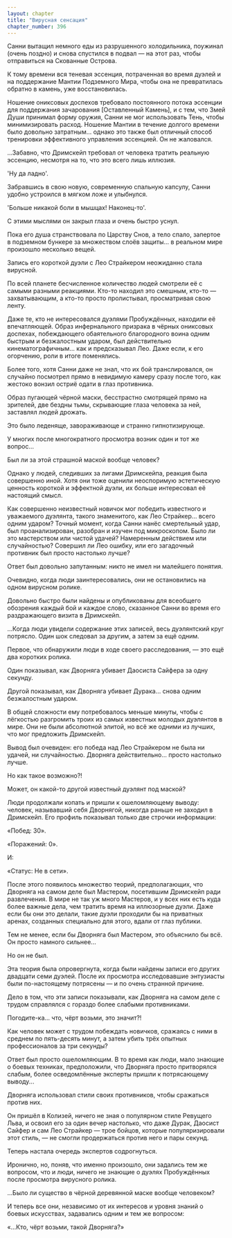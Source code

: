 ```yaml
---
layout: chapter
title: "Вирусная сенсация"
chapter_number: 396
---
```


Санни вытащил немного еды из разрушенного холодильника, поужинал (очень поздно) и снова спустился в подвал — на этот раз, чтобы отправиться на Скованные Острова.

К тому времени вся теневая эссенция, потраченная во время дуэлей и на поддержание Мантии Подземного Мира, чтобы она не превратилась обратно в камень, уже восстановилась.

Ношение ониксовых доспехов требовало постоянного потока эссенции для поддержания зачарования [Оставленный Камень], и с тем, что Змей Души принимал форму оружия, Санни не мог использовать Тень, чтобы минимизировать расход. Ношение Мантии в течение долгого времени было довольно затратным... однако это также был отличный способ тренировки эффективного управления эссенцией. Он не жаловался.

...Забавно, что Дримскейп требовал от человека тратить реальную эссенцию, несмотря на то, что это всего лишь иллюзия.

'Ну да ладно'.

Забравшись в свою новую, современную спальную капсулу, Санни удобно устроился в мягком ложе и улыбнулся.

'Больше никакой боли в мышцах! Наконец-то'.

С этими мыслями он закрыл глаза и очень быстро уснул.

Пока его душа странствовала по Царству Снов, а тело спало, запертое в подземном бункере за множеством слоёв защиты... в реальном мире произошло несколько вещей.

Запись его короткой дуэли с Лео Страйкером неожиданно стала вирусной.

По всей планете бесчисленное количество людей смотрели её с самыми разными реакциями. Кто-то находил это смешным, кто-то — захватывающим, а кто-то просто пролистывал, просматривая свою ленту.

Даже те, кто не интересовался дуэлями Пробуждённых, находили её впечатляющей. Образ инфернального призрака в чёрных ониксовых доспехах, побеждающего обаятельного благородного воина одним быстрым и безжалостным ударом, был действительно кинематографичным... как и предсказывал Лео. Даже если, к его огорчению, роли в итоге поменялись.

Более того, хотя Санни даже не знал, что их бой транслировался, он случайно посмотрел прямо в невидимую камеру сразу после того, как жестоко вонзил остриё одати в глаз противника.

Образ пугающей чёрной маски, бесстрастно смотрящей прямо на зрителей, две бездны тьмы, скрывающие глаза человека за ней, заставлял людей дрожать.

Это было леденяще, завораживающе и странно гипнотизирующе.

У многих после многократного просмотра возник один и тот же вопрос...

Был ли за этой страшной маской вообще человек?

Однако у людей, следивших за лигами Дримскейпа, реакция была совершенно иной. Хотя они тоже оценили неоспоримую эстетическую ценность короткой и эффектной дуэли, их больше интересовал её настоящий смысл.

Как совершенно неизвестный новичок мог победить известного и уважаемого дуэлянта, такого знаменитого, как Лео Страйкер... всего одним ударом? Точный момент, когда Санни нанёс смертельный удар, был проанализирован, разобран и изучен под микроскопом. Было ли это мастерством или чистой удачей? Намеренным действием или случайностью? Совершил ли Лео ошибку, или его загадочный противник был просто настолько лучше?

Ответ был довольно запутанным: никто не имел ни малейшего понятия.

Очевидно, когда люди заинтересовались, они не остановились на одном вирусном ролике.

Довольно быстро были найдены и опубликованы для всеобщего обозрения каждый бой и каждое слово, сказанное Санни во время его раздражающего визита в Дримскейп.

...Когда люди увидели содержание этих записей, весь дуэлянтский круг потрясло. Один шок следовал за другим, а затем за ещё одним.

Первое, что обнаружили люди в ходе своего расследования, — это ещё два коротких ролика.

Один показывал, как Дворняга убивает Даосиста Сайфера за одну секунду.

Другой показывал, как Дворняга убивает Дурака... снова одним безжалостным ударом.

В общей сложности ему потребовалось меньше минуты, чтобы с лёгкостью разгромить троих из самых известных молодых дуэлянтов в мире. Они не были абсолютной элитой, но всё же одними из лучших, что мог предложить Дримскейп.

Вывод был очевиден: его победа над Лео Страйкером не была ни удачей, ни случайностью. Дворняга действительно... просто настолько лучше.

Но как такое возможно?!

Может, он какой-то другой известный дуэлянт под маской?

Люди продолжали копать и пришли к ошеломляющему выводу: человек, называвший себя Дворнягой, никогда раньше не заходил в Дримскейп. Его профиль показывал только две строчки информации:

«Побед: 30».

«Поражений: 0».

И:

«Статус: Не в сети».

После этого появилось множество теорий, предполагающих, что Дворняга на самом деле был Мастером, посетившим Дримскейп ради развлечения. В мире не так уж много Мастеров, и у всех них есть куда более важные дела, чем тратить время на иллюзорные дуэли. Даже если бы они это делали, такие дуэли проходили бы на приватных аренах, созданных специально для этого, вдали от глаз публики.

Тем не менее, если бы Дворняга был Мастером, это объяснило бы всё. Он просто намного сильнее...

Но он не был.

Эта теория была опровергнута, когда были найдены записи его других двадцати семи дуэлей. После их просмотра исследовавшие энтузиасты были по-настоящему потрясены — и по очень странной причине.

Дело в том, что эти записи показывали, как Дворняга на самом деле с трудом справлялся с гораздо более слабыми противниками.

Погодите-ка... что, чёрт возьми, это значит?!

Как человек может с трудом побеждать новичков, сражаясь с ними в среднем по пять-десять минут, а затем убить трёх опытных профессионалов за три секунды?

Ответ был просто ошеломляющим. В то время как люди, мало знающие о боевых техниках, предположили, что Дворняга просто притворялся слабым, более осведомлённые эксперты пришли к потрясающему выводу...

Дворняга использовал стили своих противников, чтобы сражаться против них.

Он пришёл в Колизей, ничего не зная о популярном стиле Ревущего Льва, и освоил его за один вечер настолько, что даже Дурак, Даосист Сайфер и сам Лео Страйкер — трое бойцов, которые популяризировали этот стиль, — не смогли продержаться против него и пары секунд.

Теперь настала очередь экспертов содрогнуться.

Иронично, но, поняв, что именно произошло, они задались тем же вопросом, что и люди, ничего не знающие о дуэлях Пробуждённых после просмотра вирусного ролика.

...Было ли существо в чёрной деревянной маске вообще человеком?

И теперь все они, независимо от их интересов и уровня знаний о боевых искусствах, задавались одним и тем же вопросом:

«...Кто, чёрт возьми, такой Дворняга?»